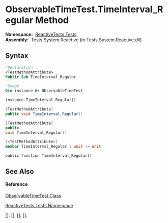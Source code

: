 # ObservableTimeTest.TimeInterval\_Regular Method

**Namespace:**  [ReactiveTests.Tests](ReactiveTests.Tests\ReactiveTests.Tests.md)  
**Assembly:**  Tests.System.Reactive (in Tests.System.Reactive.dll)

## Syntax

```vb
'Declaration
<TestMethodAttribute> _
Public Sub TimeInterval_Regular
```

```vb
'Usage
Dim instance As ObservableTimeTest

instance.TimeInterval_Regular()
```

```csharp
[TestMethodAttribute]
public void TimeInterval_Regular()
```

```c++
[TestMethodAttribute]
public:
void TimeInterval_Regular()
```

```fsharp
[<TestMethodAttribute>]
member TimeInterval_Regular : unit -> unit 
```

```jscript
public function TimeInterval_Regular()
```

## See Also

#### Reference

[ObservableTimeTest Class](ObservableTimeTest\ObservableTimeTest.md)

[ReactiveTests.Tests Namespace](ReactiveTests.Tests\ReactiveTests.Tests.md)

[]: 
[]: 
[]: 
[]: 
